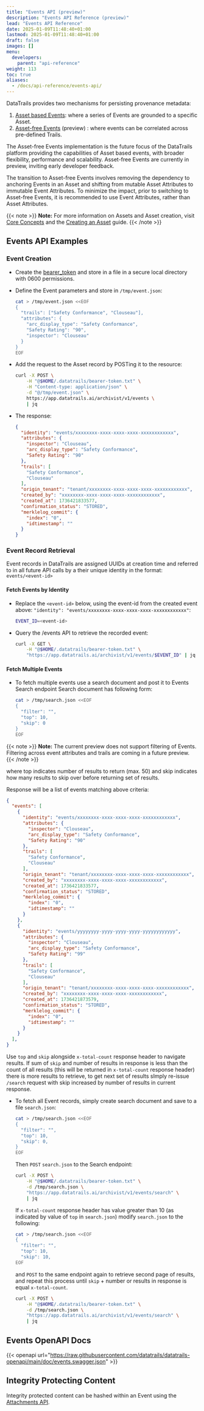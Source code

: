 ```yaml
---
title: "Events API (preview)"
description: "Events API Reference (preview)"
lead: "Events API Reference"
date: 2025-01-09T11:48:40+01:00
lastmod: 2025-01-09T11:48:40+01:00
draft: false
images: []
menu: 
  developers:
    parent: "api-reference"
weight: 113
toc: true
aliases: 
  - /docs/api-reference/events-api/
---
```

DataTrails provides two mechanisms for persisting provenance metadata:

1. [Asset based Events](/developers/api-reference/asset-events-api): where a series of Events are grounded to a specific Asset.
1. [Asset-free Events](/developers/api-reference/events-api) (preview) : where events can be correlated across pre-defined Trails.

The Asset-free Events implementation is the future focus of the DataTrails platform providing the capabilities of Asset based events, with broader flexibility, performance and scalability.
Asset-free Events are currently in preview, inviting early developer feedback.

The transition to Asset-free Events involves removing the dependency to anchoring Events in an Asset and shifting from mutable Asset Attributes to immutable Event Attributes.
To minimize the impact, prior to switching to Asset-free Events, it is recommended to use Event Attributes, rather than Asset Attributes.

{{< note >}}
**Note:** For more information on Assets and Asset creation, visit [Core Concepts](/platform/overview/core-concepts/#assets) and the [Creating an Asset](/platform/overview/creating-an-asset/) guide.
{{< /note >}}

## Events API Examples

### Event Creation

- Create the [bearer_token](/developers/developer-patterns/getting-access-tokens-using-app-registrations) and store in a file in a secure local directory with 0600 permissions.
- Define the Event parameters and store in `/tmp/event.json`:

  ```bash
  cat > /tmp/event.json <<EOF
  {
    "trails": ["Safety Conformance", "Clouseau"],
    "attributes": {
      "arc_display_type": "Safety Conformance",
      "Safety Rating": "90",
      "inspector": "Clouseau"
    }
  }
  EOF
  ```

- Add the request to the Asset record by POSTing it to the resource:

  ```bash
  curl -X POST \
      -H "@$HOME/.datatrails/bearer-token.txt" \
      -H "Content-type: application/json" \
      -d "@/tmp/event.json" \
      https://app.datatrails.ai/archivist/v1/events \
      | jq
  ```

- The response:

  ```json
  {
    "identity": "events/xxxxxxxx-xxxx-xxxx-xxxx-xxxxxxxxxxxx",
    "attributes": {
      "inspector": "Clouseau",
      "arc_display_type": "Safety Conformance",
      "Safety Rating": "90"
    },
    "trails": [
      "Safety Conformance",
      "Clouseau"
    ],
    "origin_tenant": "tenant/xxxxxxxx-xxxx-xxxx-xxxx-xxxxxxxxxxxx",
    "created_by": "xxxxxxxx-xxxx-xxxx-xxxx-xxxxxxxxxxxx",
    "created_at": 1736421833577,
    "confirmation_status": "STORED",
    "merklelog_commit": {
      "index": "0",
      "idtimestamp": ""
    }
  }
  ```

### Event Record Retrieval

Event records in DataTrails are assigned UUIDs at creation time and referred to in all future API calls by a their unique identity in the format: `events/<event-id>`

#### Fetch Events by Identity

- Replace the `<event-id>` below, using the event-id from the created event above: `"identity": "events/xxxxxxxx-xxxx-xxxx-xxxx-xxxxxxxxxxxx"`:

  ```bash
  EVENT_ID=<event-id>
  ```

- Query the /events API to retrieve the recorded event:

  ```bash
  curl -X GET \
      -H "@$HOME/.datatrails/bearer-token.txt" \
      "https://app.datatrails.ai/archivist/v1/events/$EVENT_ID" | jq
  ```

#### Fetch Multiple Events

- To fetch multiple events use a search document and post it to Events Search endpoint
  Search document has following form:

  ```bash
  cat > /tmp/search.json <<EOF
  {
    "filter": "",
    "top": 10,
    "skip": 0
  }
  EOF
  ```

{{< note >}}
**Note:** The current preview does not support filtering of  Events.
Filtering across event attributes and trails are coming in a future preview.
{{< /note >}}

  where top indicates number of results to return (max. 50) and skip indicates how many results to skip over before returning set of results.

  Response will be a list of events matching above criteria:

  ```json
  {
    "events": [
      {
        "identity": "events/xxxxxxxx-xxxx-xxxx-xxxx-xxxxxxxxxxxx",
        "attributes": {
          "inspector": "Clouseau",
          "arc_display_type": "Safety Conformance",
          "Safety Rating": "90"
        },
        "trails": [
          "Safety Conformance",
          "Clouseau"
        ],
        "origin_tenant": "tenant/xxxxxxxx-xxxx-xxxx-xxxx-xxxxxxxxxxxx",
        "created_by": "xxxxxxxx-xxxx-xxxx-xxxx-xxxxxxxxxxxx",
        "created_at": 1736421833577,
        "confirmation_status": "STORED",
        "merklelog_commit": {
          "index": "0",
          "idtimestamp": ""
        }
      },
      {
        "identity": "events/yyyyyyyy-yyyy-yyyy-yyyy-yyyyyyyyyyyy",
        "attributes": {
          "inspector": "Clouseau",
          "arc_display_type": "Safety Conformance",
          "Safety Rating": "99"
        },
        "trails": [
          "Safety Conformance",
          "Clouseau"
        ],
        "origin_tenant": "tenant/xxxxxxxx-xxxx-xxxx-xxxx-xxxxxxxxxxxx",
        "created_by": "xxxxxxxx-xxxx-xxxx-xxxx-xxxxxxxxxxxx",
        "created_at": 1736421873579,
        "confirmation_status": "STORED",
        "merklelog_commit": {
          "index": "0",
          "idtimestamp": ""
        }
      }
    ],
  }
  ```
  
  Use `top` and `skip` alongside `x-total-count` response header to navigate results. If sum of `skip` and number of results in response is less than the count of all results (this will be returned in `x-total-count` response header) there is more results to retrieve, to get next set of results sImply re-issue `/search` request with skip increased by number of results in current response.

- To fetch all Event records, simply create search document and save to a file `search.json`:

  ```bash
  cat > /tmp/search.json <<EOF
  {
    "filter": "",
    "top": 10,
    "skip": 0,
  }
  EOF
  ```

  Then `POST` `search.json` to the Search endpoint:

  ```bash
  curl -X POST \
      -H "@$HOME/.datatrails/bearer-token.txt" \
      -d /tmp/search.json \
      "https://app.datatrails.ai/archivist/v1/events/search" \
      | jq
  ```

  If `x-total-count` response header has value greater than 10 (as indicated by value of `top` in `search.json`) modify `search.json` to the following:

  ```bash
  cat > /tmp/search.json <<EOF
  {
    "filter": "",
    "top": 10,
    "skip": 10,
  EOF
  ```

  and `POST` to the same endpoint again to retrieve second page of results, and repeat this process until `skip` + number or results in response is equal `x-total-count`.

  ```bash
  curl -X POST \
      -H "@$HOME/.datatrails/bearer-token.txt" \
      -d /tmp/search.json \
      "https://app.datatrails.ai/archivist/v1/events/search" \
      | jq
  ```

## Events OpenAPI Docs

{{< openapi url="https://raw.githubusercontent.com/datatrails/datatrails-openapi/main/doc/events.swagger.json" >}}

## Integrity Protecting Content

Integrity protected content can be hashed within an Event using the [Attachments API](/developers/api-reference/attachments-api/).
